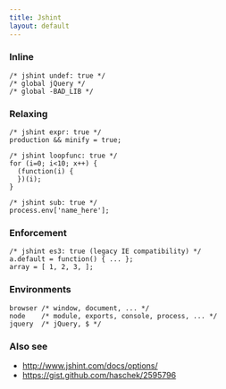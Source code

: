 ```yaml
---
title: Jshint
layout: default
---
```


### Inline

    /* jshint undef: true */
    /* global jQuery */
    /* global -BAD_LIB */

### Relaxing

    /* jshint expr: true */
    production && minify = true;

    /* jshint loopfunc: true */
    for (i=0; i<10; x++) {
      (function(i) {
      })(i);
    }

    /* jshint sub: true */
    process.env['name_here'];

### Enforcement

    /* jshint es3: true (legacy IE compatibility) */
    a.default = function() { ... };
    array = [ 1, 2, 3, ];

### Environments

    browser /* window, document, ... */
    node    /* module, exports, console, process, ... */
    jquery  /* jQuery, $ */



    
### Also see

 * http://www.jshint.com/docs/options/
 * https://gist.github.com/haschek/2595796

